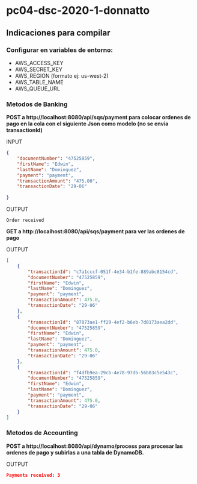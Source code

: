# pc04-dsc-2020-1-donnatto

## Indicaciones para compilar

### Configurar en variables de entorno:

- AWS_ACCESS_KEY
- AWS_SECRET_KEY
- AWS_REGION (formato ej: us-west-2)
- AWS_TABLE_NAME
- AWS_QUEUE_URL

### Metodos de Banking

**POST a http://localhost:8080/api/sqs/payment para colocar ordenes de pago en la cola con el siguiente Json como modelo (no se envia transactionId)**

INPUT
```json
{
    "documentNumber": "47525859",
    "firstName": "Edwin",
    "lastName": "Dominguez",
    "payment": "payment",
    "transactionAmount": "475.00",
    "transactionDate": "29-06"
        
}
```

OUTPUT
```
Order received
```

**GET a http://localhost:8080/api/sqs/payment para ver las ordenes de pago**

OUTPUT
```json
[
    {
        "transactionId": "c7a1cccf-051f-4e34-b1fe-889abc8154cd",
        "documentNumber": "47525859",
        "firstName": "Edwin",
        "lastName": "Dominguez",
        "payment": "payment",
        "transactionAmount": 475.0,
        "transactionDate": "29-06"
    },
    {
        "transactionId": "87073ae1-ff29-4ef2-b6eb-7d0173aea2dd",
        "documentNumber": "47525859",
        "firstName": "Edwin",
        "lastName": "Dominguez",
        "payment": "payment",
        "transactionAmount": 475.0,
        "transactionDate": "29-06"
    },
    {
        "transactionId": "f4dfb9ea-29cb-4e78-97db-56b03c5e543c",
        "documentNumber": "47525859",
        "firstName": "Edwin",
        "lastName": "Dominguez",
        "payment": "payment",
        "transactionAmount": 475.0,
        "transactionDate": "29-06"
    }
]

```

### Metodos de Accounting

**POST a http://localhost:8080/api/dynamo/process para procesar las ordenes de pago y subirlas a una tabla de DynamoDB.**

OUTPUT
```json
Payments received: 3
```

